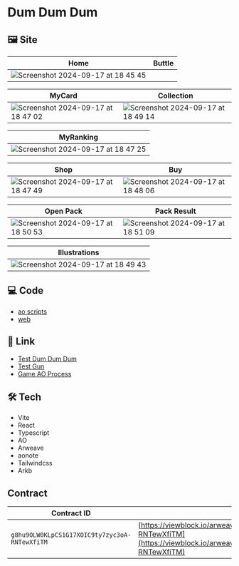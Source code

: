 # Dum Dum Dum

## 🖼️ Site

| Home | Buttle |
| ---- | ---- |
| ![Screenshot 2024-09-17 at 18 45 45](https://github.com/user-attachments/assets/be7af77c-87ce-4440-bb7d-559de020d8b8) |

| MyCard | Collection | 
| ---- | ---- |
| ![Screenshot 2024-09-17 at 18 47 02](https://github.com/user-attachments/assets/4dfcccb4-37eb-4791-9232-1b02fecd90aa) | ![Screenshot 2024-09-17 at 18 49 14](https://github.com/user-attachments/assets/2c8bd7f5-e6de-4f19-915e-5e887331c069) |

| MyRanking |
| ---- |
| ![Screenshot 2024-09-17 at 18 47 25](https://github.com/user-attachments/assets/a8d71777-aa20-4caf-b448-3fdffc459265) |

| Shop | Buy |
| ---- | ---- |
| ![Screenshot 2024-09-17 at 18 47 49](https://github.com/user-attachments/assets/9f9e74cb-c4e0-4dad-b96c-e5a521fdeca6) | ![Screenshot 2024-09-17 at 18 48 06](https://github.com/user-attachments/assets/e0d840e1-2e35-439e-827a-e6cba16d7e05) |

| Open Pack | Pack Result |
| ---- | ---- |
| ![Screenshot 2024-09-17 at 18 50 53](https://github.com/user-attachments/assets/d45f1aa8-aca6-42b0-bc9f-6ba6f58da047) | ![Screenshot 2024-09-17 at 18 51 09](https://github.com/user-attachments/assets/08b473a5-df40-4c79-b471-63e52589bb66) |

| Illustrations |
| ---- |
| ![Screenshot 2024-09-17 at 18 49 43](https://github.com/user-attachments/assets/132b2a01-9456-4b80-a65d-33c7423af10c) |

## 💻 Code

- [ao scripts](src/lua-scripts)
- [web](src/web)

## 🔗 Link

- [Test Dum Dum Dum](https://bazar.arweave.dev/#/collection/CoqeBSfYjsYPrVDZUxlpS5n39UAlkrz6jRCNJWpiINA/assets/)
- [Test Gun](https://bazar.arweave.dev/#/collection/XrxQde5ccu_X7dxP9NwmhI8PQkSQs8EWpltkOcPhWQE)
- [Game AO Process](https://www.ao.link/#/entity/89HBqWgMIm0lj8z9-i5BX9g4K4cYo2VvkVFkf-oLIbs)

## 🛠️ Tech

- Vite
- React
- Typescript
- AO
- Arweave
- aonote
- Tailwindcss
- Arkb

## Contract

| Contract ID | Explorer |
| ----------- | -------- |
| `g8hu9OLW0KLpCS1G17XOIC9ty7zyc3oA-RNTewXfiTM` | [https://viewblock.io/arweave/tx/g8hu9OLW0KLpCS1G17XOIC9ty7zyc3oA-RNTewXfiTM](https://viewblock.io/arweave/tx/g8hu9OLW0KLpCS1G17XOIC9ty7zyc3oA-RNTewXfiTM) |
